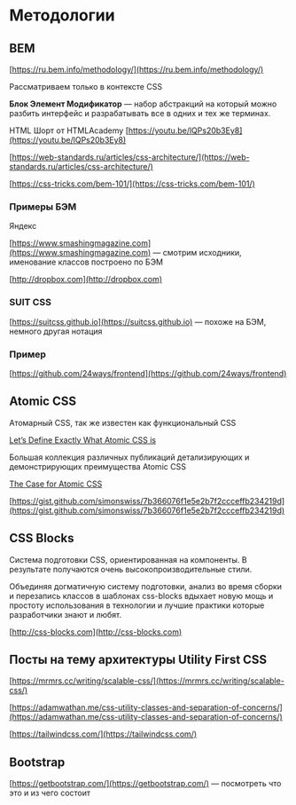 # Методологии

## BEM

[https://ru.bem.info/methodology/](https://ru.bem.info/methodology/)

Рассматриваем только в контексте CSS

**Блок Элемент Модификатор** — набор абстракций на который можно разбить интерфейс и разрабатывать все в одних и тех же терминах.

HTML Шорт от HTMLAcademy [https://youtu.be/lQPs20b3Ey8](https://youtu.be/lQPs20b3Ey8)

[https://web-standards.ru/articles/css-architecture/](https://web-standards.ru/articles/css-architecture/)

[https://css-tricks.com/bem-101/](https://css-tricks.com/bem-101/)

### Примеры БЭМ

Яндекс

[https://www.smashingmagazine.com](https://www.smashingmagazine.com) — смотрим исходники, именование классов построено по БЭМ

[http://dropbox.com](http://dropbox.com)

### SUIT CSS

[https://suitcss.github.io](https://suitcss.github.io) — похоже на БЭМ, немного другая нотация

### Пример

[https://github.com/24ways/frontend](https://github.com/24ways/frontend)

## Atomic CSS

Атомарный CSS, так же известен как функциональный CSS

[Let’s Define Exactly What Atomic CSS is](https://css-tricks.com/lets-define-exactly-atomic-css/)

Большая коллекция различных публикаций детализирующих и демонстрирующих преимущества Atomic CSS

[The Case for Atomic CSS](https://johnpolacek.github.io/the-case-for-atomic-css/)

[https://gist.github.com/simonswiss/7b366076f1e5e2b7f2ccceffb234219d](https://gist.github.com/simonswiss/7b366076f1e5e2b7f2ccceffb234219d)

## CSS Blocks

Система подготовки CSS, ориентированная на компоненты. В результате получаются очень высокопроизводительные стили.

Объединяя догматичную систему подготовки, анализ во время сборки и перезапись классов в шаблонах css-blocks вдыхает новую мощь и простоту использования в технологии и лучшие практики которые разработчики знают и любят.

[http://css-blocks.com](http://css-blocks.com)

## Посты на тему архитектуры Utility First CSS

[https://mrmrs.cc/writing/scalable-css/](https://mrmrs.cc/writing/scalable-css/)

[https://adamwathan.me/css-utility-classes-and-separation-of-concerns/](https://adamwathan.me/css-utility-classes-and-separation-of-concerns/)

[https://tailwindcss.com/](https://tailwindcss.com/)

## Bootstrap

[https://getbootstrap.com/](https://getbootstrap.com/) — посмотреть что это и из чего состоит
